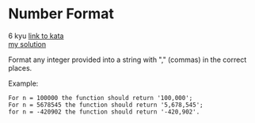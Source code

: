 # Number Format
6 kyu
[link to kata](https://www.codewars.com/kata/565c4e1303a0a006d7000127/train/javascript)
<br>
[my solution](./kata.js)

Format any integer provided into a string with "," (commas) in the correct places.

Example:
```
For n = 100000 the function should return '100,000';
For n = 5678545 the function should return '5,678,545';
for n = -420902 the function should return '-420,902'.
```